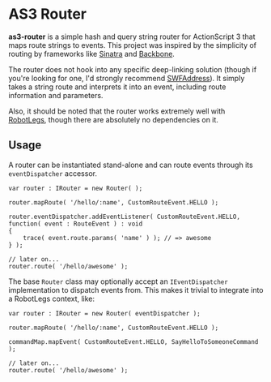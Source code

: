 AS3 Router
==========

**as3-router** is a simple hash and query string router for ActionScript 3
that maps route strings to events. This project was inspired by the simplicity
of routing by frameworks like [Sinatra][Sinatra] and [Backbone][Backbone].

The router does not hook into any specific deep-linking solution (though if
you're looking for one, I'd strongly recommend [SWFAddress][SWFAddress]).
It simply takes a string route and interprets it into an event, including
route information and parameters.

Also, it should be noted that the router works extremely well with [RobotLegs][RobotLegs],
though there are absolutely no dependencies on it.

Usage
-----

A router can be instantiated stand-alone and can route events through its
`eventDispatcher` accessor.

	var router : IRouter = new Router( );
	
	router.mapRoute( '/hello/:name', CustomRouteEvent.HELLO );
	
	router.eventDispatcher.addEventListener( CustomRouteEvent.HELLO, function( event : RouteEvent ) : void
	{
		trace( event.route.params( 'name' ) ); // => awesome
	} );
	
	// later on...
	router.route( '/hello/awesome' );

The base `Router` class may optionally accept an `IEventDispatcher` implementation
to dispatch events from. This makes it trivial to integrate into a RobotLegs
context, like:

	var router : IRouter = new Router( eventDispatcher );
	
	router.mapRoute( '/hello/:name', CustomRouteEvent.HELLO );
	
	commandMap.mapEvent( CustomRouteEvent.HELLO, SayHelloToSomeoneCommand );
	
	// later on...
	router.route( '/hello/awesome' );

[Sinatra]: http://www.sinatrarb.com/ "Sinatra"
[Backbone]: http://documentcloud.github.com/backbone/ "Backbone.js"
[SWFAddress]: http://www.asual.com/swfaddress/ "SWFAddress"
[RobotLegs]: https://github.com/robotlegs/robotlegs-framework "RobotLegs"